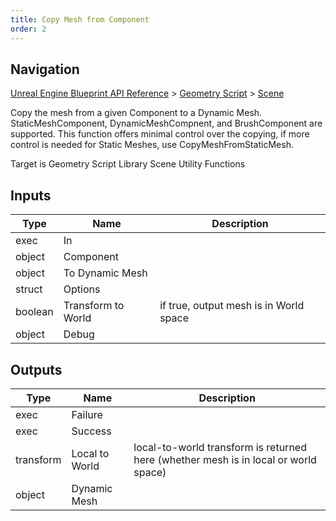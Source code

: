 ```yaml
---
title: Copy Mesh from Component
order: 2
---
```

## Navigation

[Unreal Engine Blueprint API Reference](https://dev.epicgames.com/documentation/en-us/unreal-engine/BlueprintAPI) > [Geometry Script](https://dev.epicgames.com/documentation/en-us/unreal-engine/BlueprintAPI/GeometryScript) > [Scene](https://dev.epicgames.com/documentation/en-us/unreal-engine/BlueprintAPI/GeometryScript/Scene)

Copy the mesh from a given Component to a Dynamic Mesh.
StaticMeshComponent, DynamicMeshCompnent, and BrushComponent are supported.
This function offers minimal control over the copying, if more control is needed for Static Meshes, use CopyMeshFromStaticMesh.

Target is Geometry Script Library Scene Utility Functions

## Inputs

| Type | Name | Description |
| --- | --- | --- |
| exec | In |  |
| object | Component |  |
| object | To Dynamic Mesh |  |
| struct | Options |  |
| boolean | Transform to World | if true, output mesh is in World space |
| object | Debug |  |

## Outputs

| Type | Name | Description |
| --- | --- | --- |
| exec | Failure |  |
| exec | Success |  |
| transform | Local to World | local-to-world transform is returned here (whether mesh is in local or world space) |
| object | Dynamic Mesh |  |
